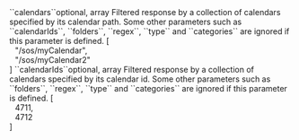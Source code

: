 <tr><td>``calendars``</td><td>optional, array</td>
<td>Filtered response by a collection of calendars specified by its calendar path.
Some other parameters such as ``calendarIds``, ``folders``, ``regex``, ``type`` and ``categories`` are ignored if this parameter is defined.</td>
<td> [
  <div style="padding-left:10px;">"/sos/myCalendar",</div>
  <div style="padding-left:10px;">"/sos/myCalendar2"</div>
  ]</td>
<td></td>
</tr>
<tr><td>``calendarIds``</td><td>optional, array</td>
<td>Filtered response by a collection of calendars specified by its calendar id.
Some other parameters such as ``folders``, ``regex``, ``type`` and ``categories`` are ignored if this parameter is defined.</td>
<td> [
  <div style="padding-left:10px;">4711,</div>
  <div style="padding-left:10px;">4712</div>
  ]</td>
<td></td>
</tr>

